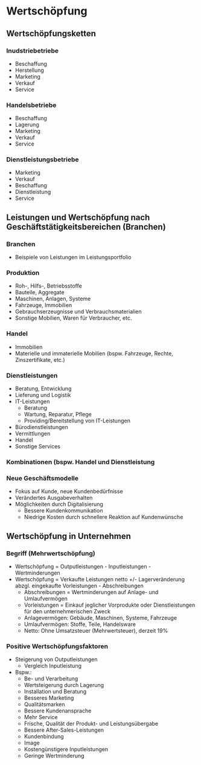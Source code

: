 # Wertschöpfung

## Wertschöpfungsketten

### Inudstriebetriebe
- Beschaffung
- Herstellung
- Marketing
- Verkauf
- Service

### Handelsbetriebe
- Beschaffung
- Lagerung
- Marketing
- Verkauf
- Service

### Dienstleistungsbetriebe
- Marketing
- Verkauf
- Beschaffung
- Dienstleistung
- Service

## Leistungen und Wertschöpfung nach Geschäftstätigkeitsbereichen (Branchen)

### Branchen
- Beispiele von Leistungen im Leistungsportfolio

### Produktion
- Roh-, Hilfs-, Betriebsstoffe
- Bauteile, Aggregate
- Maschinen, Anlagen, Systeme
- Fahrzeuge, Immobilien
- Gebrauchserzeugnisse und Verbrauchsmaterialien
- Sonstige Mobilien, Waren für Verbraucher, etc.

### Handel
- Immobilien
- Materielle und immaterielle Mobilien (bspw. Fahrzeuge, Rechte, Zinszertifikate, etc.)

### Dienstleistungen
- Beratung, Entwicklung
- Lieferung und Logistik
- IT-Leistungen
  - Beratung
  - Wartung, Reparatur, Pflege
  - Providing/Bereitstellung von IT-Leistungen
- Bürodienstleistungen
- Vermittlungen
- Handel
- Sonstige Services

### Kombinationen (bspw. Handel und Dienstleistung

### Neue Geschäftsmodelle
- Fokus auf Kunde, neue Kundenbedürfnisse
- Verändertes Ausgabeverhalten
- Möglichkeiten durch Digitalisierung
  - Bessere Kundenkommunikation
  - Niedrige Kosten durch schnellere Reaktion auf Kundenwünsche
 
## Wertschöpfung in Unternehmen

### Begriff (Mehrwertschöpfung)
- Wertschöpfung = Outputleistungen - Inputleistungen - Wertminderungen
- Wertschöpfung = Verkaufte Leistungen netto +/- Lagerveränderung abzgl. eingekaufte Vorleistungen - Abschreibungen
  - Abschreibungen = Wertminderungen auf Anlage- und Umlaufvermögen
  - Vorleistungen = Einkauf jeglicher Vorprodukte oder Dienstleistungen für den unternehmerischen Zweck
  - Anlagevermögen: Gebäude, Maschinen, Systeme, Fahrzeuge
  - Umlaufvermögen: Stoffe, Teile, Handelsware
  - Netto: Ohne Umsatzsteuer (Mehrwertsteuer), derzeit 19%
 
### Positive Wertschöpfungsfaktoren
- Steigerung von Outputleistungen
  - Vergleich Inputleistung
- Bspw.:
  - Be- und Verarbeitung
  - Wertsteigerung durch Lagerung
  - Installation und Beratung
  - Besseres Marketing
  - Qualitätsmarken
  - Bessere Kundenansprache
  - Mehr Service
  - Frische, Qualität der Produkt- und Leistungsübergabe
  - Bessere After-Sales-Leistungen
  - Kundenbindung
  - Image
  - Kostengünstigere Inputleistungen
  - Geringe Wertminderung
 
## 
